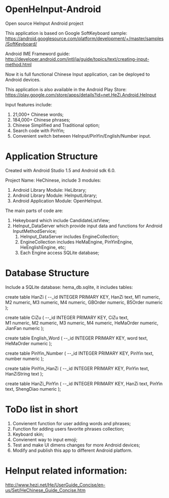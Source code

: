 # OpenHeInput-Android

Open source HeInput Android project

This application is based on Google SoftKeyboard sample:
https://android.googlesource.com/platform/development/+/master/samples/SoftKeyboard/

Android IME Frameword guide:
http://developer.android.com/intl/ja/guide/topics/text/creating-input-method.html

Now it is full functional Chinese Input application, can be deployed to Android devices.

This application is also available in the Android Play Store:
https://play.google.com/store/apps/details?id=net.HeZi.Android.HeInput

Input features include:

1. 21,000+ Chinese words;
2. 184,000+ Chinese phrases;
3. Chinese Simplified and Traditional option;
4. Search code with PinYin;
5. Convenient switch between HeInput/PinYin/English/Number input.

# Application Structure

Created with Android Studio 1.5 and Android sdk 6.0.

Project Name: HeChinese, include 3 modules:

1. Android Library Module: HeLibrary; 
2. Android Library Module: HeInputLibrary; 
3. Android Application Module: OpenHeInput. 

The main parts of code are:

1. Hekeyboard which include CandidateListView;
2. HeInput_DataServer which provide input data and functions for Android InputMethodService;
   1. HeInput_DataServer includes EngineCollection;
   2. EngineCollection includes HeMaEngine, PinYinEngine, HeEnglishEngine, etc;
   3. Each Engine access SQLite database;

# Database Structure

Include a SQLite database: hema_db.sqlite, it includes tables:

create table HanZi
(
--_id INTEGER PRIMARY KEY,
HanZi text,	
M1 numeric,
M2 numeric,
M3 numeric,
M4 numeric,
GBOrder numeric,
B5Order numeric
);

create table CiZu
(
--_id INTEGER PRIMARY KEY,
CiZu text,	
M1 numeric,
M2 numeric,
M3 numeric,
M4 numeric,
HeMaOrder numeric,
JianFan numeric
);

create table English_Word
(
--_id INTEGER PRIMARY KEY,
word text,	
HeMaOrder numeric
);

create table PinYin_Number
(
--_id INTEGER PRIMARY KEY,
PinYin text,
number numeric
);

create table PinYin_HanZi
(
--_id INTEGER PRIMARY KEY,
PinYin text,	
HanZiString text
);

create table HanZi_PinYin
(
--_id INTEGER PRIMARY KEY,
HanZi text,	
PinYin text,
ShengDiao numeric
);

# ToDo list in short

1. Convienent function for user adding words and phrases;
2. Function for adding users favorite phrases collection;
3. Keyboard skin;
4. Convienent way to input emoji;
5. Test and make UI dimens changes for more Android devices;
6. Modify and publish this app to different Android platform.

# HeInput related information:

http://www.hezi.net/He/UserGuide_Concise/en-us/Set/HeChinese_Guide_Concise.htm
